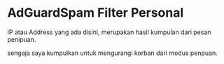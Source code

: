 # AdGuardSpam Filter Personal
IP atau Address yang ada disini, merupakan hasil kumpulan dari pesan penipuan.

sengaja saya kumpulkan untuk mengurangi korban dari modus penpuan.
